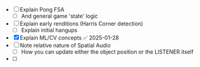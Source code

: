 - [ ] Explain Pong FSA
	- [ ] And general game 'state' logic
- [ ] Explain early renditions (Harris Corner detection)
	- [ ] Explain initial hangups
- [x] Explain ML/CV concepts ✅ 2025-01-28
- [ ] Note relative nature of Spatial Audio
	- [ ] How you can update either the object position or the LISTENER itself 
- [ ] 